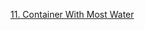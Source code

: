 [11. Container With Most Water](https://leetcode.com/problems/container-with-most-water/description/?envType=study-plan-v2&envId=leetcode-75)